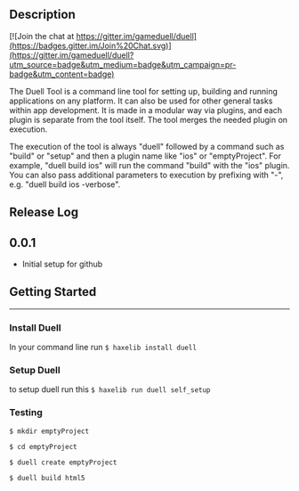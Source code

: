 ## Description

[![Join the chat at https://gitter.im/gameduell/duell](https://badges.gitter.im/Join%20Chat.svg)](https://gitter.im/gameduell/duell?utm_source=badge&utm_medium=badge&utm_campaign=pr-badge&utm_content=badge)

The Duell Tool is a command line tool for setting up, building and running applications on any platform.
It can also be used for other general tasks within app development. It is made in a modular way via plugins,
and each plugin is separate from the tool itself. The tool merges the needed plugin on execution.


The execution of the tool is always "duell" followed by a command such as "build" or "setup" and
then a plugin name like "ios" or "emptyProject". For example, "duell build ios" will run the command
"build" with the "ios" plugin. You can also pass additional parameters to
execution by prefixing with "-", e.g. "duell build ios -verbose".


## Release Log
0.0.1
----------------------------------------------
* Initial setup for github

## Getting Started
----------------------------------------------

### Install Duell
In your command line run
`$ haxelib install duell`
### Setup Duell
to setup duell run this
`$ haxelib run duell self_setup`
### Testing
`$ mkdir emptyProject`

`$ cd emptyProject`

`$ duell create emptyProject`

`$ duell build html5`
